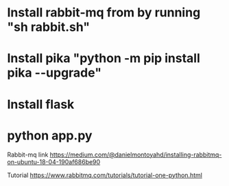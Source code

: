 # Install rabbit-mq from by running "sh rabbit.sh"
# Install pika "python -m pip install pika --upgrade"
# Install flask
# python app.py
 
Rabbit-mq link
https://medium.com/@danielmontoyahd/installing-rabbitmq-on-ubuntu-18-04-190af686be90

Tutorial 
https://www.rabbitmq.com/tutorials/tutorial-one-python.html